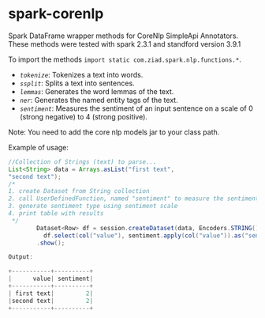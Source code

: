 # spark-corenlp
Spark DataFrame wrapper methods for CoreNlp SimpleApi Annotators.
These methods were tested with spark 2.3.1 and standford version 3.9.1

To import the methods `import static com.ziad.spark.nlp.functions.*`.

* *`tokenize`*: Tokenizes a text into words.
* *`ssplit`*: Splits a text into sentences.
* *`lemmas`*: Generates the word lemmas of the text.
* *`ner`*: Generates the named entity tags of the text.
* *`sentiment`*: Measures the sentiment of an input sentence on a scale of 0 (strong negative) to 4 (strong positive).

Note: You need to add the core nlp models jar to your class path.

Example of usage:
~~~Java
//Collection of Strings (text) to parse...
List<String> data = Arrays.asList("first text", 
"second text");
/*
1. create Dataset from String collection
2. call UserDefinedFunction, named "sentiment" to measure the sentiment of an input sentence
3. generate sentiment type using sentiment scale
4. print table with results
 */
        Dataset<Row> df = session.createDataset(data, Encoders.STRING()).toDF();
	      df.select(col("value"), sentiment.apply(col("value")).as("sentiment"))
        .show();

Output:

+-----------+----------+
|      value| sentiment|
+-----------+----------+
| first text|         2|
|second text|         2|
+-----------+----------+
